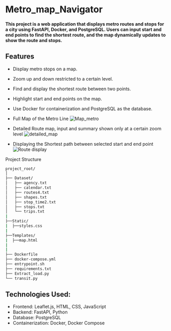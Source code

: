 # Metro_map_Navigator

#### This project is a web application that displays metro routes and stops for a city using FastAPI, Docker, and PostgreSQL. Users can input start and end points to find the shortest route, and the map dynamically updates to show the route and stops.

## Features

- Display metro stops on a map.
- Zoom up and down restricted to a certain level.
- Find and display the shortest route between two points.
- Highlight start and end points on the map.
- Use Docker for containerization and PostgreSQL as the database.

- Full Map of the Metro Line
![Map_metro](https://github.com/som-pat/Metro_map_Navigator/assets/53874321/708147fd-0f24-4031-a62c-2a45b709341c)

- Detailed Route map, input and summary shown only at a certain zoom level
![detailed_map](https://github.com/som-pat/Metro_map_Navigator/assets/53874321/435a6840-7cae-4c98-b5f2-5c9ee8ef22c4)

- Displaying the Shortest path between selected start and end point
![Route display](https://github.com/som-pat/Metro_map_Navigator/assets/53874321/1ced9a9e-e0e1-4b2d-a55a-24de8c665098)


Project Structure
``` bash
project_root/
│
├── Dataset/
│   ├── agency.txt
│   ├── calendar.txt
│   ├── routes4.txt
│   ├── shapes.txt
│   ├── stop_time2.txt
│   ├── stops.txt
│   └── trips.txt
|
├──Static/
|  ├──styles.css
|
├──Templates/
|  ├──map.html
|
|  
├── Dockerfile
├── docker-compose.yml
├── entrypoint.sh
├── requirements.txt
├── Extract_load.py
└── transit.py
```

## Technologies Used:

- Frontend: Leaflet.js, HTML, CSS, JavaScript
- Backend: FastAPI, Python
- Database: PostgreSQL
- Containerization: Docker, Docker Compose


